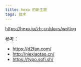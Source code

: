 ```yaml
---
title: hexo 的新主题
tags: 技术
---
```


https://hexo.io/zh-cn/docs/writing

参考：
- https://d2fan.com/
- http://niexiaotao.cn/
- https://typo.sofi.sh/
